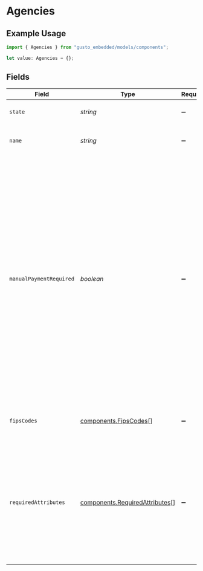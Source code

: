 # Agencies

## Example Usage

```typescript
import { Agencies } from "gusto_embedded/models/components";

let value: Agencies = {};
```

## Fields

| Field                                                                                                                                                                                                                                                                                                                                                     | Type                                                                                                                                                                                                                                                                                                                                                      | Required                                                                                                                                                                                                                                                                                                                                                  | Description                                                                                                                                                                                                                                                                                                                                               |
| --------------------------------------------------------------------------------------------------------------------------------------------------------------------------------------------------------------------------------------------------------------------------------------------------------------------------------------------------------- | --------------------------------------------------------------------------------------------------------------------------------------------------------------------------------------------------------------------------------------------------------------------------------------------------------------------------------------------------------- | --------------------------------------------------------------------------------------------------------------------------------------------------------------------------------------------------------------------------------------------------------------------------------------------------------------------------------------------------------- | --------------------------------------------------------------------------------------------------------------------------------------------------------------------------------------------------------------------------------------------------------------------------------------------------------------------------------------------------------- |
| `state`                                                                                                                                                                                                                                                                                                                                                   | *string*                                                                                                                                                                                                                                                                                                                                                  | :heavy_minus_sign:                                                                                                                                                                                                                                                                                                                                        | Two letter state abbreviation                                                                                                                                                                                                                                                                                                                             |
| `name`                                                                                                                                                                                                                                                                                                                                                    | *string*                                                                                                                                                                                                                                                                                                                                                  | :heavy_minus_sign:                                                                                                                                                                                                                                                                                                                                        | Name of state child support agency                                                                                                                                                                                                                                                                                                                        |
| `manualPaymentRequired`                                                                                                                                                                                                                                                                                                                                   | *boolean*                                                                                                                                                                                                                                                                                                                                                 | :heavy_minus_sign:                                                                                                                                                                                                                                                                                                                                        | Specifies if remitting payment to the agency is required outside of Gusto. If true, Gusto includes garnishment amounts for this agency in payroll calculation, but does not debit for or remit payment to the agency automatically. As of September 2024, only garnishments for South Carolina Integrated Child Support Services require manual payment.<br/> |
| `fipsCodes`                                                                                                                                                                                                                                                                                                                                               | [components.FipsCodes](../../models/components/fipscodes.md)[]                                                                                                                                                                                                                                                                                            | :heavy_minus_sign:                                                                                                                                                                                                                                                                                                                                        | FIPS codes for state or county child support orders                                                                                                                                                                                                                                                                                                       |
| `requiredAttributes`                                                                                                                                                                                                                                                                                                                                      | [components.RequiredAttributes](../../models/components/requiredattributes.md)[]                                                                                                                                                                                                                                                                          | :heavy_minus_sign:                                                                                                                                                                                                                                                                                                                                        | Describes which child support case identifying attributes are required for this agency. While most agencies only require a single identifier, some (e.g. OH) require multiple identifiers.                                                                                                                                                                |